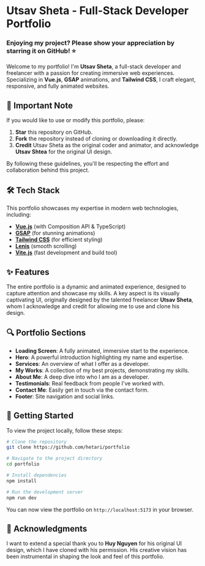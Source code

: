 # Utsav Sheta - Full-Stack Developer Portfolio

### Enjoying my project? Please show your appreciation by starring it on GitHub! ⭐

Welcome to my portfolio! I'm **Utsav Sheta**, a full-stack developer and freelancer with a passion for creating immersive web experiences. Specializing in **Vue.js**, **GSAP** animations, and **Tailwind CSS**, I craft elegant, responsive, and fully animated websites.

## 📜 Important Note

If you would like to use or modify this portfolio, please:

1. **Star** this repository on GitHub.
2. **Fork** the repository instead of cloning or downloading it directly.
3. **Credit** Utsav Sheta as the original coder and animator, and acknowledge **Utsav Shtea** for the original UI design.

By following these guidelines, you'll be respecting the effort and collaboration behind this project.


## 🛠 Tech Stack

This portfolio showcases my expertise in modern web technologies, including:

- [**Vue.js**](https://vuejs.org/) (with Composition API & TypeScript)
- [**GSAP**](https://greensock.com/gsap/) (for stunning animations)
- [**Tailwind CSS**](https://tailwindcss.com/) (for efficient styling)
- [**Lenis**](https://lenis.darkroom.engineering/) (smooth scrolling)
- [**Vite.js**](https://vitejs.dev/) (fast development and build tool)

## ✨ Features

The entire portfolio is a dynamic and animated experience, designed to capture attention and showcase my skills. A key aspect is its visually captivating UI, originally designed by the talented freelancer **Utsav Sheta**, whom I acknowledge and credit for allowing me to use and clone his design.

## 🔍 Portfolio Sections

- **Loading Screen**: A fully animated, immersive start to the experience.
- **Hero**: A powerful introduction highlighting my name and expertise.
- **Services**: An overview of what I offer as a developer.
- **My Works**: A collection of my best projects, demonstrating my skills.
- **About Me**: A deep dive into who I am as a developer.
- **Testimonials**: Real feedback from people I've worked with.
- **Contact Me**: Easily get in touch via the contact form.
- **Footer**: Site navigation and social links.

## 🚀 Getting Started

To view the project locally, follow these steps:

```bash
# Clone the repository
git clone https://github.com/hetari/portfolio

# Navigate to the project directory
cd portfolio

# Install dependencies
npm install

# Run the development server
npm run dev
```

You can now view the portfolio on `http://localhost:5173` in your browser.

## 🎨 Acknowledgments

I want to extend a special thank you to **Huy Nguyen** for his original UI design, which I have cloned with his permission. His creative vision has been instrumental in shaping the look and feel of this portfolio.
